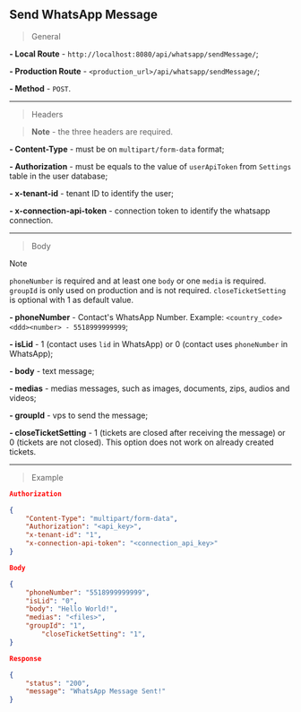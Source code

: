 ## Send WhatsApp Message

> General

**- Local Route** - `http://localhost:8080/api/whatsapp/sendMessage/`;

**- Production Route** - `<production_url>/api/whatsapp/sendMessage/`;

**- Method** - `POST`.

---

> Headers

> **Note** - the three headers are required.

**- Content-Type** - must be on `multipart/form-data` format;

**- Authorization** - must be equals to the value of `userApiToken` from `Settings` table in the user database;

**- x-tenant-id** - tenant ID to identify the user;

**- x-connection-api-token** - connection token to identify the whatsapp connection.

---

> Body

> [!NOTE]  
> `phoneNumber` is required and at least one `body` or one `media` is required. `groupId` is only used on production and is not required. `closeTicketSetting` is optional with 1 as default value.

**- phoneNumber** - Contact's WhatsApp Number. Example: `<country_code><ddd><number> - 5518999999999`;

**- isLid** - 1 (contact uses `lid` in WhatsApp) or 0 (contact uses `phoneNumber` in WhatsApp);

**- body** - text message;

**- medias** - medias messages, such as images, documents, zips, audios and videos;

**- groupId** - vps to send the message;

**- closeTicketSetting** - 1 (tickets are closed after receiving the message) or 0 (tickets are not closed). This option does not work on already created tickets.

---

> Example

```json
Authorization

{
	"Content-Type": "multipart/form-data",
	"Authorization": "<api_key>",
	"x-tenant-id": "1",
	"x-connection-api-token": "<connection_api_key>"
}
```

```json
Body

{
	"phoneNumber": "5518999999999",
	"isLid": "0",
	"body": "Hello World!",
	"medias": "<files>",
	"groupId": "1",
        "closeTicketSetting": "1",
}
```

```json
Response

{
	"status": "200",
	"message": "WhatsApp Message Sent!"
}
```
